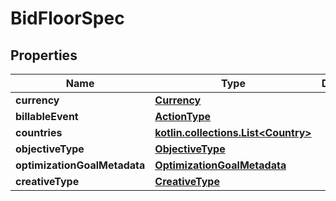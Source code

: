 
# BidFloorSpec

## Properties
Name | Type | Description | Notes
------------ | ------------- | ------------- | -------------
**currency** | [**Currency**](Currency.md) |  | 
**billableEvent** | [**ActionType**](ActionType.md) |  | 
**countries** | [**kotlin.collections.List&lt;Country&gt;**](Country.md) |  |  [optional]
**objectiveType** | [**ObjectiveType**](ObjectiveType.md) |  |  [optional]
**optimizationGoalMetadata** | [**OptimizationGoalMetadata**](OptimizationGoalMetadata.md) |  |  [optional]
**creativeType** | [**CreativeType**](CreativeType.md) |  |  [optional]



